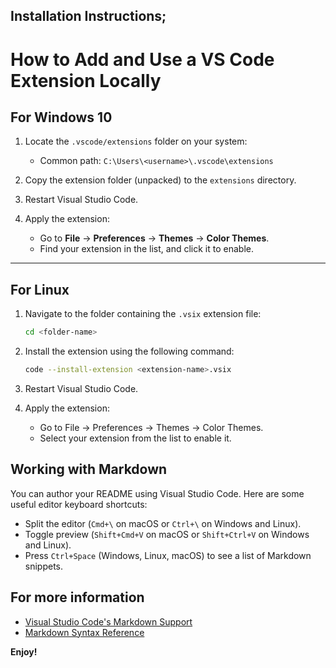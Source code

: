 ## Installation Instructions;

# How to Add and Use a VS Code Extension Locally

## **For Windows 10**

1. Locate the `.vscode/extensions` folder on your system:
   - Common path: `C:\Users\<username>\.vscode\extensions`

2. Copy the extension folder (unpacked) to the `extensions` directory.

3. Restart Visual Studio Code.

4. Apply the extension:
   - Go to **File** → **Preferences** → **Themes** → **Color Themes**.
   - Find your extension in the list, and click it to enable.

---

## **For Linux**

1. Navigate to the folder containing the `.vsix` extension file:
   ```bash
   cd <folder-name>

2. Install the extension using the following command:
    ```bash
    code --install-extension <extension-name>.vsix

3. Restart Visual Studio Code.

4. Apply the extension:

   - Go to File → Preferences → Themes → Color Themes.
   - Select your extension from the list to enable it.


## Working with Markdown

You can author your README using Visual Studio Code. Here are some useful editor keyboard shortcuts:

* Split the editor (`Cmd+\` on macOS or `Ctrl+\` on Windows and Linux).
* Toggle preview (`Shift+Cmd+V` on macOS or `Shift+Ctrl+V` on Windows and Linux).
* Press `Ctrl+Space` (Windows, Linux, macOS) to see a list of Markdown snippets.

## For more information

* [Visual Studio Code's Markdown Support](http://code.visualstudio.com/docs/languages/markdown)
* [Markdown Syntax Reference](https://help.github.com/articles/markdown-basics/)

**Enjoy!**
